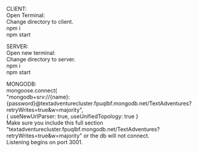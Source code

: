 CLIENT:\
Open Terminal:\
Change directory to client.\
npm i\
npm start

SERVER:\
Open new terminal:\
Change directory to server.\
npm i \
npm start

MONGODB:\
mongoose.connect(\
    "mongodb+srv://{name}:{password}@textadventurecluster.fpuqlbf.mongodb.net/TextAdventures?retryWrites=true&w=majority",\
    { useNewUrlParser: true, useUnifiedTopology: true }\
Make sure you include this full section "textadventurecluster.fpuqlbf.mongodb.net/TextAdventures?retryWrites=true&w=majority" or the db will not connect.\
Listening begins on port 3001.
